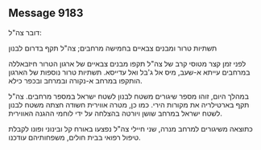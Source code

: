 ## Message 9183

דובר צה"ל:

תשתיות טרור ומבנים צבאיים בחמישה מרחבים; צה"ל תקף בדרום לבנון

לפני זמן קצר מטוסי קרב של צה"ל תקפו מבנים צבאיים של ארגון הטרור חיזבאללה במרחבים עייתא א-שעב, מיס אל ג'בל ואל עדייסא. תשתיות טרור נוספות של הארגון הותקפו במרחב א-נקורה ובמרחב ובכפר כילא.

במהלך היום, זוהו מספר שיגורים משטח לבנון לשטח ישראל במספר מרחבים. צה"ל תקף בארטילריה את מקורות הירי. כמו כן, מטרה אווירית חשודה חצתה משטח לבנון לשטח ישראל במרחב שושן ויורטה בהצלחה על ידי לוחמי ההגנה האווירית.

כתוצאה משיגורים למרחב מנרה, שני חיילי צה"ל נפצעו באורח קל ובינוני ופונו לקבלת טיפול רפואי בבית חולים, משפחותיהם עודכנו.

